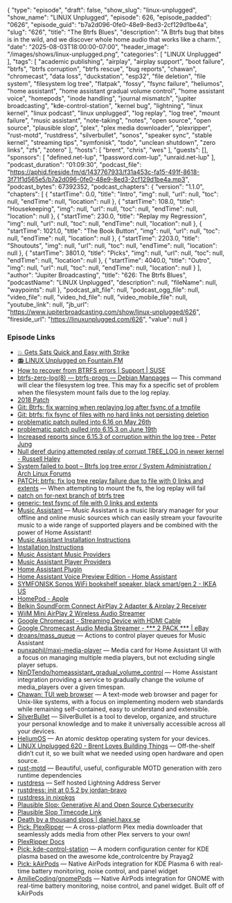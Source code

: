 {
  "type": "episode",
  "draft": false,
  "show_slug": "linux-unplugged",
  "show_name": "LINUX Unplugged",
  "episode": 626,
  "episode_padded": "0626",
  "episode_guid": "b7a2d096-0fe0-48e9-8ed3-2cf129d1be4a",
  "slug": "626",
  "title": "The Btrfs Blues",
  "description": "A Btrfs bug that bites is in the wild, and we discover whole home audio that works like a charm.",
  "date": "2025-08-03T18:00:00-07:00",
  "header_image": "/images/shows/linux-unplugged.png",
  "categories": [
    "LINUX Unplugged"
  ],
  "tags": [
    "academic publishing",
    "airplay",
    "airplay support",
    "boot failure",
    "btrfs",
    "btrfs corruption",
    "btrfs rescue",
    "bug reports",
    "chawan",
    "chromecast",
    "data loss",
    "duckstation",
    "esp32",
    "file deletion",
    "file system",
    "filesystem log tree",
    "flatpak",
    "fossy",
    "fsync failure",
    "heliumos",
    "home assistant",
    "home assistant gradual volume control",
    "home assistant voice",
    "homepods",
    "inode handling",
    "journal mismatch",
    "jupiter broadcasting",
    "kde-control-station",
    "kernel bug",
    "lightning",
    "linux kernel",
    "linux podcast",
    "linux unplugged",
    "log replay",
    "log tree",
    "mount failure",
    "music assistant",
    "note-taking",
    "notes",
    "open source",
    "open source",
    "plausible slop",
    "plex",
    "plex media downloader",
    "plexripper",
    "rust-motd",
    "rustdress",
    "silverbullet",
    "sonos",
    "speaker sync",
    "stable kernel",
    "streaming tips",
    "symfonisk",
    "todo",
    "unclean shutdown",
    "zero links",
    "zfs",
    "zotero"
  ],
  "hosts": [
    "brent",
    "chris",
    "wes"
  ],
  "guests": [],
  "sponsors": [
    "defined.net-lup",
    "1password.com-lup",
    "unraid.net-lup"
  ],
  "podcast_duration": "01:09:30",
  "podcast_file": "https://aphid.fireside.fm/d/1437767933/f31a453c-fa15-491f-8618-3f71f1d565e5/b7a2d096-0fe0-48e9-8ed3-2cf129d1be4a.mp3",
  "podcast_bytes": 67392352,
  "podcast_chapters": {
    "version": "1.1.0",
    "chapters": [
      {
        "startTime": 0.0,
        "title": "Intro",
        "img": null,
        "url": null,
        "toc": null,
        "endTime": null,
        "location": null
      },
      {
        "startTime": 108.0,
        "title": "Housekeeping",
        "img": null,
        "url": null,
        "toc": null,
        "endTime": null,
        "location": null
      },
      {
        "startTime": 230.0,
        "title": "Replay my Regression",
        "img": null,
        "url": null,
        "toc": null,
        "endTime": null,
        "location": null
      },
      {
        "startTime": 1021.0,
        "title": "The Book Button",
        "img": null,
        "url": null,
        "toc": null,
        "endTime": null,
        "location": null
      },
      {
        "startTime": 2203.0,
        "title": "Shoutouts",
        "img": null,
        "url": null,
        "toc": null,
        "endTime": null,
        "location": null
      },
      {
        "startTime": 3801.0,
        "title": "Picks",
        "img": null,
        "url": null,
        "toc": null,
        "endTime": null,
        "location": null
      },
      {
        "startTime": 4040.0,
        "title": "Outro",
        "img": null,
        "url": null,
        "toc": null,
        "endTime": null,
        "location": null
      }
    ],
    "author": "Jupiter Broadcasting",
    "title": "626: The Btrfs Blues",
    "podcastName": "LINUX Unplugged",
    "description": null,
    "fileName": null,
    "waypoints": null
  },
  "podcast_alt_file": null,
  "podcast_ogg_file": null,
  "video_file": null,
  "video_hd_file": null,
  "video_mobile_file": null,
  "youtube_link": null,
  "jb_url": "https://www.jupiterbroadcasting.com/show/linux-unplugged/626",
  "fireside_url": "https://linuxunplugged.com/626",
  "value": null
}


### Episode Links

* [💥 Gets Sats Quick and Easy with Strike](https://strike.me/ "💥 Gets Sats Quick and Easy with Strike")
* [📻 LINUX Unplugged on Fountain.FM](https://www.fountain.fm/show/dWiuBeqpDSM86AwXRXov "📻 LINUX Unplugged  on Fountain.FM")
* [How to recover from BTRFS errors | Support | SUSE](https://www.suse.com/support/kb/doc/?id=000018769 "How to recover from BTRFS errors | Support | SUSE")
* [btrfs-zero-log(8) — btrfs-progs — Debian Manpages](https://manpages.debian.org/testing/btrfs-progs/btrfs-zero-log.8.en.html "btrfs-zero-log\(8\) — btrfs-progs — Debian Manpages") — This command will clear the filesystem log tree. This may fix a specific set of problem when the filesystem mount fails due to the log replay.
* [2018 Patch](https://lore.kernel.org/linux-btrfs/20181008101255.17110-1-fdmanana@kernel.org/#t "2018 Patch")
* [Git: Btrfs: fix warning when replaying log after fsync of a tmpfile](https://github.com/torvalds/linux/commit/f2d72f42d5fa "Git: Btrfs: fix warning when replaying log after fsync of a tmpfile")
* [Git: btrfs: fix fsync of files with no hard links not persisting deletion](https://github.com/torvalds/linux/commit/5e85262e542d "Git: btrfs: fix fsync of files with no hard links not persisting deletion")
* [problematic patch pulled into 6.16 on May 26th](https://lore.kernel.org/lkml/174829445502.1051981.7648836311921832304.pr-tracker-bot@kernel.org/ "problematic patch pulled into 6.16 on May 26th")
* [problematic patch pulled into 6.15.3 on June 19th](https://lore.kernel.org/stable/2025061942-premiere-surreal-fa53@gregkh/ "problematic patch pulled into 6.15.3 on June 19th")
* [Increased reports since 6.15.3 of corruption within the log tree - Peter Jung](https://lore.kernel.org/linux-btrfs/fce139db-4458-4788-bb97-c29acf6cb1df@cachyos.org/ "Increased reports since 6.15.3 of corruption within the log tree - Peter Jung")
* [Null deref during attempted replay of corrupt TREE_LOG in newer kernel - Russell Haley](https://lore.kernel.org/linux-btrfs/598ecc75-eb80-41b3-83c2-f2317fbb9864@gmail.com/#t "Null deref during attempted replay of corrupt TREE_LOG in newer kernel - Russell Haley")
* [System failed to boot – Btrfs log tree error / System Administration / Arch Linux Forums](https://bbs.archlinux.org/viewtopic.php?id=306952 "System failed to boot – Btrfs log tree error / System Administration / Arch Linux Forums")
* [PATCH: btrfs: fix log tree replay failure due to file with 0 links and extents](https://lore.kernel.org/linux-btrfs/5c89804b07e3681c3a9bc50bf1d63d9ce77d7020.1753902432.git.fdmanana@suse.com/ "PATCH: btrfs: fix log tree replay failure due to file with 0 links and extents") — When attempting to mount the fs, the log replay will fail 
* [patch on for-next branch of btrfs tree](https://github.com/btrfs/linux/commit/c405d14e73c831289ad49f32e279b70685edb217 "patch on for-next branch of btrfs tree")
* [generic: test fsync of file with 0 links and extents](https://lore.kernel.org/linux-btrfs/ab95518f5483a2e23e0f3cdf1bc67258c0e71918.1753902704.git.fdmanana@suse.com/ "generic: test fsync of file with 0 links and extents")
* [Music Assistant](https://www.music-assistant.io/ "Music Assistant") — Music Assistant is a music library manager for your offline and online music sources which can easily stream your favourite music to a wide range of supported players and be combined with the power of Home Assistant!
* [Music Assistant Installation Instructions](https://www.music-assistant.io/installation/ "Music Assistant Installation Instructions")
* [Installation Instructions](https://www.music-assistant.io/integration/installation/ "Installation Instructions")
* [Music Assistant Music Providers](https://www.music-assistant.io/music-providers/ "Music Assistant Music Providers")
* [Music Assistant Player Providers](https://www.music-assistant.io/player-support/ "Music Assistant Player Providers")
* [Home Assistant Plugin](https://www.music-assistant.io/ha-plugin/ "Home Assistant Plugin")
* [Home Assistant Voice Preview Edition - Home Assistant](https://www.home-assistant.io/voice-pe/ "Home Assistant Voice Preview Edition - Home Assistant")
* [SYMFONISK Sonos WiFi bookshelf speaker, black smart/gen 2 - IKEA US](https://www.ikea.com/us/en/p/symfonisk-sonos-wifi-bookshelf-speaker-black-smart-gen-2-20506584/ "SYMFONISK Sonos WiFi bookshelf speaker, black smart/gen 2 - IKEA US")
* [HomePod - Apple](https://www.apple.com/homepod/ "HomePod - Apple")
* [Belkin SoundForm Connect AirPlay 2 Adapter & Airplay 2 Receiver](https://www.amazon.com/Belkin-SoundForm-Connect-AirPlay-Receiver-Streaming-3-5mm-Speaker-other-AirPlay-enabled/dp/B094LGLJB9 "Belkin SoundForm Connect AirPlay 2 Adapter &amp; Airplay 2 Receiver")
* [WiiM Mini AirPlay 2 Wireless Audio Streamer](https://www.amazon.com/WiiM-Mini-Multiroom-Preamplifier-Assistants/dp/B09HC5GRKY "WiiM Mini AirPlay 2 Wireless Audio Streamer")
* [Google Chromecast - Streaming Device with HDMI Cable](https://www.amazon.com/Google-Chromecast-Streaming-Cleaning-Compatible/dp/B0CF4HMW5K/138-7383652-5467902 "Google Chromecast - Streaming Device with HDMI Cable")
* [Google Chromecast Audio Media Streamer - *** 2 PACK *** | eBay](https://www.ebay.com/itm/226896146013 "Google Chromecast Audio Media Streamer - *** 2 PACK *** | eBay")
* [droans/mass_queue](https://github.com/droans/mass_queue "droans/mass_queue") — Actions to control player queues for Music Assistant
* [punxaphil/maxi-media-player](https://github.com/punxaphil/maxi-media-player "punxaphil/maxi-media-player") — Media card for Home Assistant UI with a focus on managing multiple media players, but not excluding single player setups.
* [NinDTendo/homeassistant_gradual_volume_control](https://github.com/NinDTendo/homeassistant_gradual_volume_control "NinDTendo/homeassistant_gradual_volume_control") — Home Assistant integration providing a service to gradually change the volume of media_players over a given timespan.
* [Chawan: TUI web browser](https://chawan.net/ "Chawan: TUI web browser") — A text-mode web browser and pager for Unix-like systems, with a focus on implementing modern web standards while remaining self-contained, easy to understand and extensible.
* [SilverBullet](https://silverbullet.md/ "SilverBullet") — SilverBullet is a tool to develop, organize, and structure your personal knowledge and to make it universally accessible across all your devices.
* [HeliumOS](https://www.heliumos.org/ "HeliumOS") — An atomic desktop operating system for your devices.
* [LINUX Unplugged 620 - Brent Loves Building Things](https://linuxunplugged.com/620 "LINUX Unplugged 620 - Brent Loves Building Things") — Off-the-shelf didn’t cut it, so we built what we needed using open hardware and open source.
* [rust-motd](https://github.com/rust-motd/rust-motd "rust-motd") — Beautiful, useful, configurable MOTD generation with zero runtime dependencies
* [rustdress](https://github.com/niteshbalusu11/rustdress "rustdress") — Self hosted Lightning Address Server
* [rustdress: init at 0.5.2 by jordan-bravo](https://github.com/NixOS/nixpkgs/pull/426511 "rustdress: init at 0.5.2 by jordan-bravo")
* [rustdress in nixpkgs](https://github.com/NixOS/nixpkgs/blob/master/pkgs/by-name/ru/rustdress/package.nix "rustdress in nixpkgs")
* [Plausible Slop: Generative AI and Open Source Cybersecurity](https://2025.fossy.us/schedule/presentation/348/ "Plausible Slop: Generative AI and Open Source Cybersecurity")
* [Plausible Slop Timecode Link](https://www.youtube.com/live/m5cfOK_di4s?si=xogADi7Miya1Qsdi&t=24181 "Plausible Slop Timecode Link")
* [Death by a thousand slops | daniel.haxx.se](https://daniel.haxx.se/blog/2025/07/14/death-by-a-thousand-slops/ "Death by a thousand slops | daniel.haxx.se")
* [Pick: PlexRipper](https://github.com/PlexRipper/PlexRipper "Pick: PlexRipper") — A cross-platform Plex media downloader that seamlessly adds media from other Plex servers to your own!
* [PlexRipper Docs](https://www.plexripper.rocks/ "PlexRipper Docs")
* [Pick: kde-control-station](https://github.com/EliverLara/kde-control-station/tree/plasma6 "Pick: kde-control-station") — A modern configuration center for KDE plasma based on the awesome kde_controlcentre by Prayag2
* [Pick: kAirPods](https://github.com/can1357/kAirPods "Pick: kAirPods") — Native AirPods integration for KDE Plasma 6 with real-time battery monitoring, noise control, and panel widget
* [AmilieCoding/gnomePods](https://github.com/AmilieCoding/gnomePods "AmilieCoding/gnomePods") — Native AirPods integration for GNOME with real-time battery monitoring, noise control, and panel widget. Built off of kAirPods
